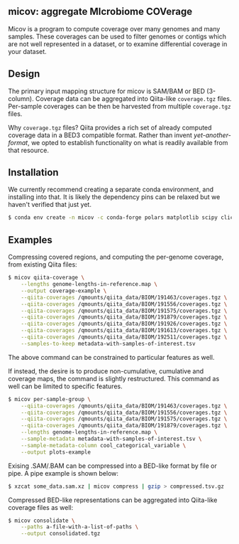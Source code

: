 ## micov: aggregate MIcrobiome COVerage

Micov is a program to compute coverage over many genomes and many samples. 
These coverages can be used to filter genomes or contigs which are
not well represented in a dataset, or to examine differential coverage in your
dataset.

## Design

The primary input mapping structure for micov is SAM/BAM or BED (3-column). 
Coverage data can be aggregated into Qiita-like `coverage.tgz` files. Per-sample
coverages can be then be harvested from multiple `coverage.tgz` files.

Why `coverage.tgz` files? Qiita provides a rich set of already computed 
coverage data in a BED3 compatible format. Rather than invent 
*yet-another-format*, we opted to establish functionality on what is readily
available from that resource.

## Installation

We currently recommend creating a separate conda environment, and installing
into that. It is likely the dependency pins can be relaxed but we haven't 
verified that just yet.

```bash
$ conda env create -n micov -c conda-forge polars matplotlib scipy click tqdm numba
```

## Examples

Compressing covered regions, and computing the per-genome coverage, from existing
Qiita files:

```bash
$ micov qiita-coverage \
    --lengths genome-lengths-in-reference.map \
    --output coverage-example \
    --qiita-coverages /qmounts/qiita_data/BIOM/191463/coverages.tgz \
    --qiita-coverages /qmounts/qiita_data/BIOM/191556/coverages.tgz \
    --qiita-coverages /qmounts/qiita_data/BIOM/191575/coverages.tgz \
    --qiita-coverages /qmounts/qiita_data/BIOM/191879/coverages.tgz \
    --qiita-coverages /qmounts/qiita_data/BIOM/191926/coverages.tgz \
    --qiita-coverages /qmounts/qiita_data/BIOM/191613/coverages.tgz \
    --qiita-coverages /qmounts/qiita_data/BIOM/192511/coverages.tgz \
    --samples-to-keep metadata-with-samples-of-interest.tsv
```

The above command can be constrained to particular features as well.

If instead, the desire is to produce non-cumulative, cumulative and coverage
maps, the command is slightly restructured. This command as well can be limited
to specific features.

```bash
$ micov per-sample-group \
    --qiita-coverages /qmounts/qiita_data/BIOM/191463/coverages.tgz \
    --qiita-coverages /qmounts/qiita_data/BIOM/191556/coverages.tgz \
    --qiita-coverages /qmounts/qiita_data/BIOM/191575/coverages.tgz \
    --qiita-coverages /qmounts/qiita_data/BIOM/191879/coverages.tgz \
    --lengths genome-lengths-in-reference.map \
    --sample-metadata metadata-with-samples-of-interest.tsv \
    --sample-metadata-column cool_categorical_variable \
    --output plots-example 
```

Exising .SAM/.BAM can be compressed into a BED-like format by file or pipe. A
pipe example is shown below:

```bash
$ xzcat some_data.sam.xz | micov compress | gzip > compressed.tsv.gz
```

Compressed BED-like representations can be aggregated into Qiita-like coverage
files as well:

```bash
$ micov consolidate \
    --paths a-file-with-a-list-of-paths \
    --output consolidated.tgz
```
